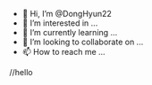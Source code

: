- 👋 Hi, I’m @DongHyun22
- 👀 I’m interested in ...
- 🌱 I’m currently learning ...
- 💞️ I’m looking to collaborate on ...
- 📫 How to reach me ...

<!---
qhfhdls/qhfhdls is a ✨ special ✨ repository because its `README.md` (this file) appears on your GitHub profile.
You can click the Preview link to take a look at your changes.
--->


//hello
